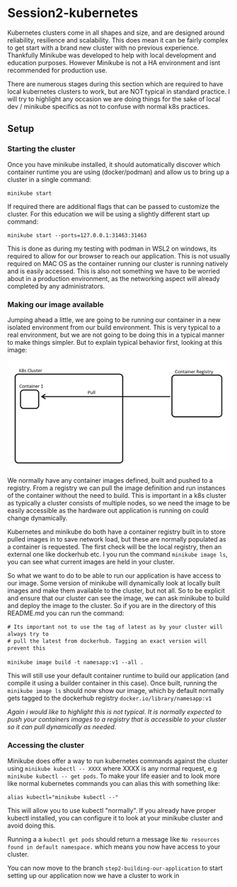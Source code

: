 # Session2-kubernetes

Kubernetes clusters come in all shapes and size, and are designed around reliability, resilience and scalability. This does mean it can be fairly complex to get start with a brand new cluster with no previous experience. Thankfully Minikube was developed to help with local development and education purposes. However Minikube is not a HA environment and isnt recommended for production use.

There are numerous stages during this section which are required to have local kubernetes clusters to work, but are NOT typical in standard practice. I will try to highlight any occasion we are doing things for the sake of local dev / minikube specifics as not to confuse with normal k8s practices.

## Setup

### Starting the cluster
Once you have minikube installed, it should automatically discover which container runtime you are using (docker/podman) and allow us to bring up a cluster in a single command:
```
minikube start
```
If required there are additional flags that can be passed to customize the cluster. For this education we will be using a slightly different start up command:
```
minikube start --ports=127.0.0.1:31463:31463
```
This is done as during my testing with podman in WSL2 on windows, its required to allow for our browser to reach our application. This is not usually required on MAC OS as the container running our cluster is running natively and is easily accessed. This is also not something we have to be worried about in a production environment, as the networking aspect will already completed by any administrators.

### Making our image available

Jumping ahead a little, we are going to be running our container in a new isolated environment from our build environment. This is very typical to a real environment, but we are not going to be doing this in a typical manner to make things simpler. But to explain typical behavior first, looking at this image: 

![](./images/Registry.PNG)

We normally have any container images defined, built and pushed to a registry. From a registry we can pull the image definition and run instances of the container without the need to build. This is important in a k8s cluster as typically a cluster consists of multiple nodes, so we need the image to be easily accessible as the hardware out application is running on could change dynamically.

Kubernetes and minikube do both have a container registry built in to store pulled images in to save network load, but these are normally populated as a container is requested. The first check will be the local registry, then an external one like dockerhub etc. I you run the command `minikube image ls`, you can see what current images are held in your cluster.

So what we want to do to be able to run our application is have access to our image. Some version of minikube will dynamically look at locally built images and make them available to the cluster, but not all. So to be explicit and ensure that our cluster can see the image, we can ask minikube to build and deploy the image to the cluster. So if you are in the directory of this README.md you can run the command:
```
# Its important not to use the tag of latest as by your cluster will always try to 
# pull the latest from dockerhub. Tagging an exact version will prevent this

minikube image build -t namesapp:v1 --all .
```
This will still use your default container runtime to build our application (and compile it using a builder container in this case). Once built, running the `minikube image ls` should now show our image, which by default normally gets tagged to the dockerhub registry `docker.io/library/namesapp:v1`

_Again i would like to highlight this is not typical. It is normally expected to push your containers images to a registry that is accessible to your cluster so it can pull dynamically as needed._

### Accessing the cluster

Minikube does offer a way to run kubernetes commands against the cluster using `minikube kubectl -- XXXX` where XXXX is any normal request, e.g `minikube kubectl -- get pods`. To make your life easier and to look more like normal kubernetes commands you can alias this with something like:
```
alias kubectl="minikube kubectl --"
```
This will allow you to use kubectl "normally". If you already have proper kubectl installed, you can configure it to look at your minikube cluster and avoid doing this.

Running a a `kubectl get pods` should return a message like `No resources found in default namespace.` which means you now have access to  your cluster.

You can now move to the branch `step2-building-our-application` to start setting up our application now we have a cluster to work in